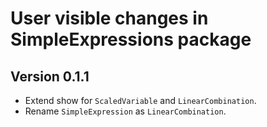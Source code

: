 # User visible changes in SimpleExpressions package

## Version 0.1.1

- Extend show for `ScaledVariable` and `LinearCombination`.
- Rename `SimpleExpression` as `LinearCombination`.
